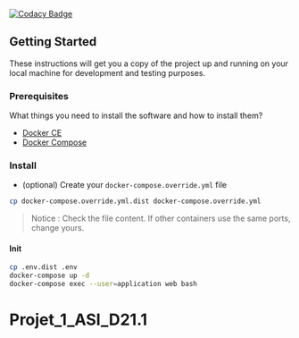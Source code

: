[![Codacy Badge](https://api.codacy.com/project/badge/Grade/1d094996459041c08501068fd5df5310)](https://www.codacy.com/app/ZinebElam/Projet_1_ASI_D21.1?utm_source=github.com&amp;utm_medium=referral&amp;utm_content=omarreguadi/Projet_1_ASI_D21.1&amp;utm_campaign=Badge_Grade)

## Getting Started

These instructions will get you a copy of the project up and running on your local machine for development and testing purposes.

### Prerequisites

What things you need to install the software and how to install them?

- [Docker CE](https://www.docker.com/community-edition)
- [Docker Compose](https://docs.docker.com/compose/install)

### Install

- (optional) Create your `docker-compose.override.yml` file

```bash
cp docker-compose.override.yml.dist docker-compose.override.yml
```
> Notice : Check the file content. If other containers use the same ports, change yours.

#### Init

```bash
cp .env.dist .env
docker-compose up -d
docker-compose exec --user=application web bash
```
# Projet_1_ASI_D21.1

